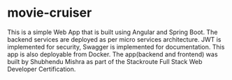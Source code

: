 # movie-cruiser
This is a simple Web App that is built using Angular and Spring Boot. The backend services are deployed as per micro services architecture. JWT is implemented for security, Swagger is implemented for documentation. This app is also deployable from Docker. The app(backend and frontend) was built by Shubhendu Mishra as part of the Stackroute Full Stack Web Developer Certification.
